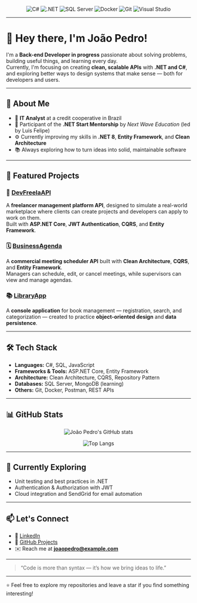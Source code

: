 <!-- Profile Badges -->
<div align="center">

![C#](https://img.shields.io/badge/C%23-239120?style=for-the-badge&logo=c-sharp&logoColor=white)
![.NET](https://img.shields.io/badge/.NET-512BD4?style=for-the-badge&logo=dotnet&logoColor=white)
![SQL Server](https://img.shields.io/badge/SQL%20Server-CC2927?style=for-the-badge&logo=microsoft-sql-server&logoColor=white)
![Docker](https://img.shields.io/badge/Docker-2496ED?style=for-the-badge&logo=docker&logoColor=white)
![Git](https://img.shields.io/badge/Git-F05032?style=for-the-badge&logo=git&logoColor=white)
![Visual Studio](https://img.shields.io/badge/Visual%20Studio-5C2D91?style=for-the-badge&logo=visual-studio&logoColor=white)

</div>

---

# 👋 Hey there, I'm João Pedro!

I'm a **Back-end Developer in progress** passionate about solving problems, building useful things, and learning every day.  
Currently, I'm focusing on creating **clean, scalable APIs** with **.NET and C#**, and exploring better ways to design systems that make sense — both for developers and users.

---

## 🚀 About Me

- 💼 **IT Analyst** at a credit cooperative in Brazil  
- 🧠 Participant of the **.NET Start Mentorship** by *Next Wave Education* (led by Luis Felipe)  
- ⚙️ Currently improving my skills in **.NET 8**, **Entity Framework**, and **Clean Architecture**  
- 📚 Always exploring how to turn ideas into solid, maintainable software

---

## 🧩 Featured Projects

### 💼 [DevFreelaAPI](https://github.com/devjoaopedrom/DevFreelaAPI)
A **freelancer management platform API**, designed to simulate a real-world marketplace where clients can create projects and developers can apply to work on them.  
Built with **ASP.NET Core**, **JWT Authentication**, **CQRS**, and **Entity Framework**.

### 🗓️ [BusinessAgenda](https://github.com/devjoaopedrom/BusinessAgenda)
A **commercial meeting scheduler API** built with **Clean Architecture**, **CQRS**, and **Entity Framework**.  
Managers can schedule, edit, or cancel meetings, while supervisors can view and manage agendas.

### 📚 [LibraryApp](https://github.com/devjoaopedrom/LibraryApp)
A **console application** for book management — registration, search, and categorization — created to practice **object-oriented design** and **data persistence**.

---

## 🛠️ Tech Stack

- **Languages:** C#, SQL, JavaScript 
- **Frameworks & Tools:** ASP.NET Core, Entity Framework
- **Architecture:** Clean Architecture, CQRS, Repository Pattern  
- **Databases:** SQL Server, MongoDB (learning)  
- **Others:** Git, Docker, Postman, REST APIs  

---

## 📊 GitHub Stats

<div align="center">

![João Pedro's GitHub stats](https://github-readme-stats.vercel.app/api?username=devjoaopedrom&show_icons=true&theme=transparent&hide_title=true&hide_rank=false&include_all_commits=true&count_private=true)

![Top Langs](https://github-readme-stats.vercel.app/api/top-langs/?username=devjoaopedrom&layout=compact&theme=transparent&hide_title=false)

</div>

---

## 🌱 Currently Exploring

- Unit testing and best practices in .NET  
- Authentication & Authorization with JWT  
- Cloud integration and SendGrid for email automation  

---

## 📫 Let's Connect

- 💼 [LinkedIn](https://www.linkedin.com/in/joao-pedro-moreira/)  
- 🧠 [GitHub Projects](https://github.com/devjoaopedrom)  
- ✉️ Reach me at **joaopedro@example.com**

---

> “Code is more than syntax — it’s how we bring ideas to life.”

---

⭐ Feel free to explore my repositories and leave a star if you find something interesting!

